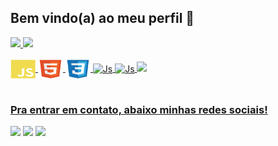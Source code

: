  ## Bem vindo(a) ao meu perfil 🚀
 <div>
  <a href="https://github.com/pk-hue">
  <img height="180em" src="https://github-readme-stats.vercel.app/api?username=pk-hue&show_icons=true&theme=dark&include_all_commits=true&count_private=true"/>
  <img height="180em" src="https://github-readme-stats.vercel.app/api/top-langs/?username=pk-hue&layout=compact&langs_count=6&theme=dark"/>
</div>
<div style="display: inline_block"><br>
  <img align="center" alt="Js" height="30" width="40" src="https://raw.githubusercontent.com/devicons/devicon/master/icons/javascript/javascript-plain.svg">
  <img align="center" alt="HTML" height="30" width="40" src="https://raw.githubusercontent.com/devicons/devicon/master/icons/html5/html5-original.svg">
  <img align="center" alt="CSS" height="30" width="40" src="https://raw.githubusercontent.com/devicons/devicon/master/icons/css3/css3-original.svg">
  <img align="center" alt="Js" height="30" width="40" src="https://cdn.jsdelivr.net/gh/devicons/devicon/icons/react/react-original.svg" />
  <img align="center" alt="Js" height="30" width="40" src="https://cdn.jsdelivr.net/gh/devicons/devicon@latest/icons/python/python-original.svg" />
 <img src="https://cdn.jsdelivr.net/gh/devicons/devicon@latest/icons/cplusplus/cplusplus-original.svg" />
</div>
 
 <br>
 
  ### Pra entrar em contato, abaixo minhas redes sociais!
 
<div> 

  <a href="https://www.instagram.com/pk_lorenfc/" target="_blank"><img src="https://img.shields.io/badge/-Instagram-%23E4405F?style=for-the-badge&logo=instagram&logoColor=white" target="_blank"></a>
  <a href = "ph159.com@gmail.com"><img src="https://img.shields.io/badge/-Gmail-%23333?style=for-the-badge&logo=gmail&logoColor=white" target="_blank"></a>
  <a href="https://www.linkedin.com/in/pedro-h-7a0336249" target="_blank"><img src="https://img.shields.io/badge/-LinkedIn-%230077B5?style=for-the-badge&logo=linkedin&logoColor=white" target="_blank"></a> 
 
 
  
 
</div>
